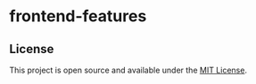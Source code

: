 # frontend-features



## License
This project is open source and available under the [MIT License](LICENSE).
